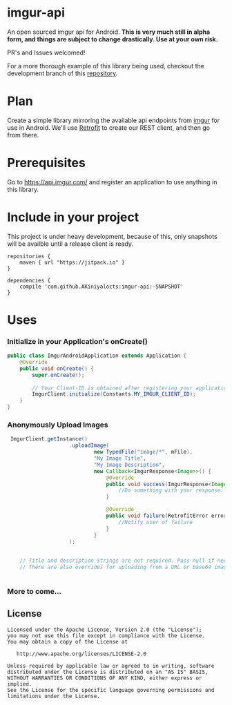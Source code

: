# imgur-api
An open sourced imgur api for Android. <b>This is very much still in alpha form, and things are subject to change drastically. Use at your own risk.</b>

PR's and Issues welcomed!

For a more thorough example of this library being used, checkout the development branch of this <a href="https://github.com/AKiniyalocts/imgur-android/tree/development">repository</a>.

# Plan
Create a simple library mirroring the available api endpoints from <a href="https://api.imgur.com/">imgur</a> for use in Android.
We'll use <a href="http://square.github.io/retrofit/">Retrofit</a> to create our REST client, and then go from there.

# Prerequisites
Go to <a href="https://api.imgur.com/">https://api.imgur.com/</a> and register an application to use anything in this library. 

# Include in your project
This project is under heavy development, because of this, only snapshots will be availble until a release client is ready.

```Gradle
repositories {
    maven { url "https://jitpack.io" }
}
```
	
```Gradle
dependencies {
    compile 'com.github.AKiniyalocts:imgur-api:-SNAPSHOT'
}
```

# Uses

### Initialize in your Application's onCreate()
```java
public class ImgurAndroidApplication extends Application {
    @Override
    public void onCreate() {
        super.onCreate();
        
        // Your Client-ID is obtained after registering your application with imgur
        ImgurClient.initialize(Constants.MY_IMGUR_CLIENT_ID);
    }
}

```

### Anonymously Upload Images
```java
 ImgurClient.getInstance()
                    .uploadImage(
                            new TypedFile("image/*", mFile),
                            "My Image Title",
                            "My Image Description",
                            new Callback<ImgurResponse<Image>>() {
                                @Override
                                public void success(ImgurResponse<Image> imageImgurResponse, Response response) {
                                    //Do something with your response.
                                }

                                @Override
                                public void failure(RetrofitError error) {
                                    //Notify user of failure
                                }
                            }
                    );
                    
    
    // Title and description Strings are not required. Pass null if needed.
    // There are also overrides for uploading from a URL or base64 image
    
```
### More to come...

License
--------

    Licensed under the Apache License, Version 2.0 (the "License");
    you may not use this file except in compliance with the License.
    You may obtain a copy of the License at

       http://www.apache.org/licenses/LICENSE-2.0

    Unless required by applicable law or agreed to in writing, software
    distributed under the License is distributed on an "AS IS" BASIS,
    WITHOUT WARRANTIES OR CONDITIONS OF ANY KIND, either express or implied.
    See the License for the specific language governing permissions and
    limitations under the License.
